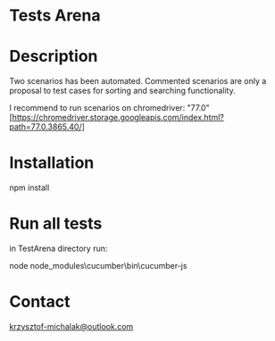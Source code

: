 # Tests Arena
# Description
Two scenarios has been automated. Commented scenarios are only a proposal to test cases for sorting and searching functionality.

I recommend to run scenarios on chromedriver: "77.0" [https://chromedriver.storage.googleapis.com/index.html?path=77.0.3865.40/]
# Installation
npm install
# Run all tests
in TestArena directory run:

node node_modules\cucumber\bin\cucumber-js
# Contact
krzysztof-michalak@outlook.com
